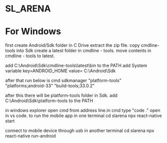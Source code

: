 # SL_ARENA

# For Windows
first create Android/Sdk folder in C Drive
extract the zip file.
copy cmdline-tools into Sdk
create a latest folder in cmdline - tools.
move contents in cmdline - tools to latest.

add C:\Android\Sdk\cmdline-tools\latest\bin to the PATH
add System variable
  key=ANDROID_HOME
  value= C:\Android\Sdk

after that run below is cmd
sdkmanager "platform-tools" "platforms;android-33" "build-tools;33.0.2"

after this there will be platform-tools folder in Sdk.
add C:\Android\Sdk\platform-tools to the PATH

in windows explorer open cmd from address line.in cmd type "code ."
open in vs code.
to run the mobile app in one terminal
cd slarena
npx react-native start

connect to mobile device through usb
in another terminal
cd slarena
npx react-native run-android


